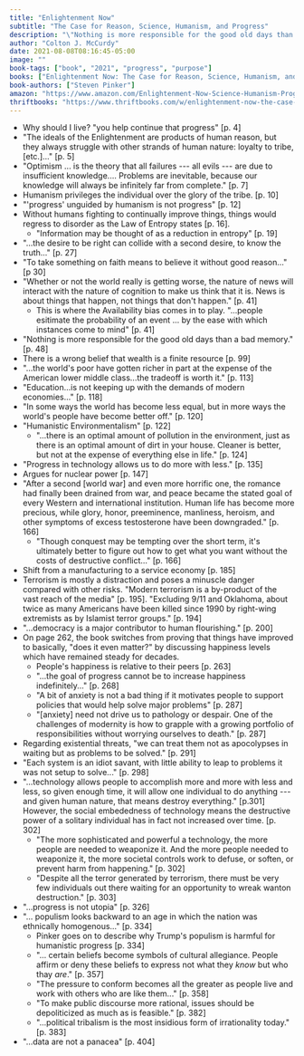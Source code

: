 ```yaml
---
title: "Enlightenment Now"
subtitle: "The Case for Reason, Science, Humanism, and Progress"
description: "\"Nothing is more responsible for the good old days than a bad memory.\".\"In some ways the world has become less equal, but in more ways the world’s people have become better off.\" \"...progress is not utopia\" \"…political tribalism is the most insidious form of irrationality today...\""
author: "Colton J. McCurdy"
date: 2021-08-08T08:16:45-05:00
image: ""
book-tags: ["book", "2021", "progress", "purpose"]
books: ["Enlightenment Now: The Case for Reason, Science, Humanism, and Progress"]
book-authors: ["Steven Pinker"]
amazon: "https://www.amazon.com/Enlightenment-Now-Science-Humanism-Progress/dp/0525427570"
thriftbooks: "https://www.thriftbooks.com/w/enlightenment-now-the-case-for-reason-science-humanism-and-progress_steven-pinker/18321115/#edition=21300316&idiq=33371393"
---
```


- Why should I live? "you help continue that progress" [p. 4]
- "The ideals of the Enlightenment are products of human reason, but they always
struggle with other strands of human nature: loyalty to tribe, [etc.]..." [p. 5]
- "Optimism ... is the theory that all failures --- all evils --- are due to insufficient
knowledge.... Problems are inevitable, because our knowledge will always be infinitely far
from complete." [p. 7]
- Humanism privileges the individual over the glory of the tribe. [p. 10]
- "'progress' unguided by humanism is not progress" [p. 12]
- Without humans fighting to continually improve things, things would regress to disorder
as the Law of Entropy states [p. 16].
  - "Information may be thought of as a reduction in entropy" [p. 19]
- "...the desire to be right can collide with a second desire, to know the truth..." [p. 27]
- "To take something on faith means to believe it without good reason..." [p 30]
- "Whether or not the world really is getting worse, the nature of news will interact
with the nature of cognition to make us think that it is. News is about things
that happen, not things that don't happen." [p. 41]
  - This is where the Availability bias comes in to play. "...people esitimate
  the probability of an event ... by the ease with which instances come to mind" [p. 41]
- "Nothing is more responsible for the good old days than a bad memory." [p. 48]
- There is a wrong belief that wealth is a finite resource [p. 99]
- "...the world's poor have gotten richer in part at the expense of the American lower middle class...the tradeoff is worth it." [p. 113]
- "Education...is not keeping up with the demands of modern economies..." [p. 118]
- "In some ways the world has become less equal, but in more ways the world's people have become better off." [p. 120]
- "Humanistic Environmentalism" [p. 122]
  - "...there is an optimal amount of pollution in the environment, just as there is an optimal amount of dirt in your house.
  Cleaner is better, but not at the expense of everything else in life." [p. 124]
- "Progress in technology allows us to do more with less." [p. 135]
- Argues for nuclear power [p. 147]
- "After a second [world war] and even more horrific one, the romance had finally been
drained from war, and peace became the stated goal of every Western and international institution.
Human life has become more precious, while glory, honor, preeminence, manliness, heroism,
and other symptoms of excess testosterone have been downgraded." [p. 166]
  - "Though conquest may be tempting over the short term, it's ultimately better to figure
  out how to get what you want without the costs of destructive conflict..." [p. 166]
- Shift from a manufacturing to a service economy [p. 185]
- Terrorism is mostly a distraction and poses a minuscle danger compared with other risks. "Modern terrorism
is a by-product of the vast reach of the media" [p. 195]. "Excluding 9/11 and Oklahoma,
about twice as many Americans have been killed since 1990 by right-wing extremists as by
Islamist terror groups." [p. 194]
- "...democracy is a major contributor to human flourishing." [p. 200]
- On page 262, the book switches from proving that things have improved to basically, "does it even matter?" by discussing happiness levels which have remained steady for decades.
  - People's happiness is relative to their peers [p. 263]
  - "...the goal of progress cannot be to increase happiness indefinitely..." [p. 268]
  - "A bit of anxiety is not a bad thing if it motivates people to support policies that would help solve major problems" [p. 287]
  - "[anxiety] need not drive us to pathology or despair. One of the challenges of modernity is how to grapple with a growing portfolio of responsibilities without worrying ourselves to death." [p. 287]
- Regarding existential threats, "we can treat them not as apocolypses in waiting but as problems to be solved." [p. 291]
- "Each system is an idiot savant, with little ability to leap to problems it was not setup to solve..." [p. 298]
- "...technology allows people to accomplish more and more with less and less, so given enough time, it will allow one individual to do anything --- and given human nature, that means destroy everything." [p.301] However, the social embededness of technology means the destructive power of a solitary individual has in fact not increased over time. [p. 302]
  - "The more sophisticated and powerful a technology, the more people are needed to weaponize it. And the more people needed to weaponize it, the more societal controls work to defuse, or soften, or prevent harm from happening." [p. 302]
  - "Despite all the terror generated by terrorism, there must be very few individuals out there waiting for an opportunity to wreak wanton destruction." [p. 303]
- "...progress is not utopia" [p. 326]
- "... populism looks backward to an age in which the nation was ethnically homogenous..." [p. 334]
  - Pinker goes on to describe why Trump's populism is harmful for humanistic progress [p. 334]
  - "... certain beliefs become symbols of cultural allegiance. People affirm or deny these beliefs to express not what they _know_ but who thay _are_." [p. 357]
  - "The pressure to conform becomes all the greater as people live and work with others who are like them..." [p. 358]
  - "To make public discourse more rational, issues should be depoliticized as much as is feasible." [p. 382]
  - "...political tribalism is the most insidious form of irrationality today." [p. 383]
- "...data are not a panacea" [p. 404]
